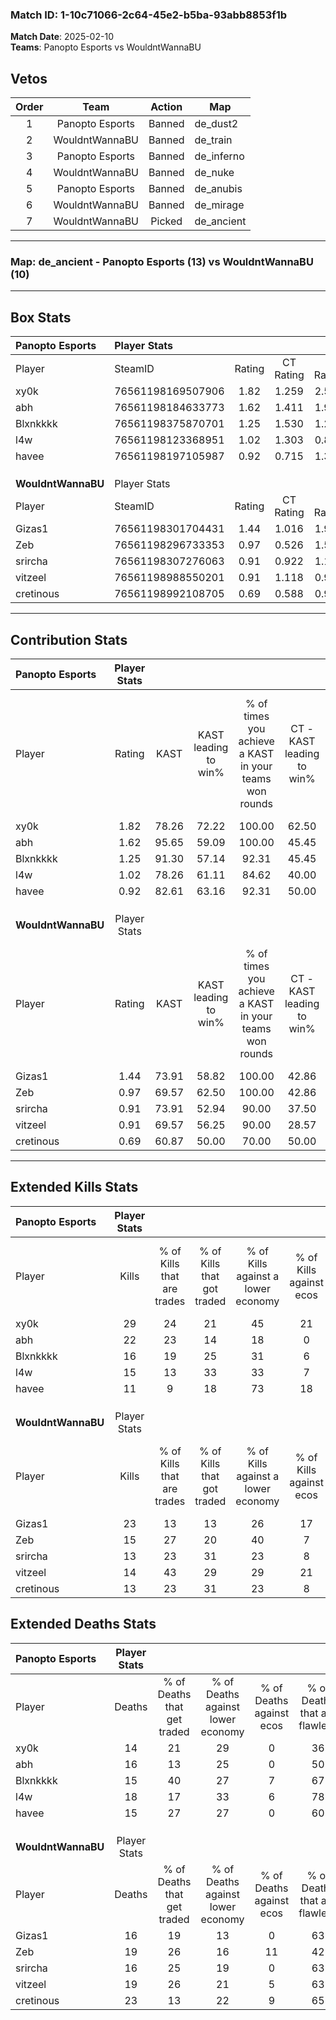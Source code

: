 ### Match ID: 1-10c71066-2c64-45e2-b5ba-93abb8853f1b  
**Match Date**: 2025-02-10  
**Teams**: Panopto Esports vs WouldntWannaBU  

## Vetos  

| Order | Team | Action | Map |
| :---: | :--: | :----: | --- |
| 1 | Panopto Esports | Banned | de_dust2 |
| 2 | WouldntWannaBU | Banned | de_train |
| 3 | Panopto Esports | Banned | de_inferno |
| 4 | WouldntWannaBU | Banned | de_nuke |
| 5 | Panopto Esports | Banned | de_anubis |
| 6 | WouldntWannaBU | Banned | de_mirage |
| 7 | WouldntWannaBU | Picked | de_ancient |

---  

### **Map**: de_ancient - Panopto Esports (13) vs WouldntWannaBU (10)  
---  

## Box Stats  

| **Panopto Esports** | Player Stats      |        |           |          |       |       |       |         |        |      |     |
| :- | :- | :-: | :-: | :-: | :-: | :-: | :-: | :-: | :-: | :-: | :-: |
| Player              | SteamID           | Rating | CT Rating | T Rating | KAST  |  ADR  | Kills | Assists | Deaths | K/D  | HS% |
| xy0k                | 76561198169507906 |  1.82  |   1.259   |  2.579   | 78.26 | 125.2 |  29   |    5    |   14   | 2.07 | 62  |
| abh                 | 76561198184633773 |  1.62  |   1.411   |  1.992   | 95.65 | 109.7 |  22   |   13    |   16   | 1.38 | 72  |
| Blxnkkkk            | 76561198375870701 |  1.25  |   1.530   |  1.235   | 91.30 | 70.2  |  16   |   10    |   15   | 1.07 | 25  |
| l4w                 | 76561198123368951 |  1.02  |   1.303   |  0.865   | 78.26 | 68.4  |  15   |    6    |   18   | 0.83 | 40  |
| havee               | 76561198197105987 |  0.92  |   0.715   |  1.358   | 82.61 | 53.7  |  11   |    5    |   15   | 0.73 | 54  |
|                     |                   |        |           |          |       |       |       |         |        |      |     |
|                     |                   |        |           |          |       |       |       |         |        |      |     |
|                     |                   |        |           |          |       |       |       |         |        |      |     |
| **WouldntWannaBU**  | Player Stats      |        |           |          |       |       |       |         |        |      |     |
| Player              | SteamID           | Rating | CT Rating | T Rating | KAST  |  ADR  | Kills | Assists | Deaths | K/D  | HS% |
| Gizas1              | 76561198301704431 |  1.44  |   1.016   |  1.973   | 73.91 | 101.3 |  23   |    6    |   16   | 1.44 | 56  |
| Zeb                 | 76561198296733353 |  0.97  |   0.526   |  1.596   | 69.57 | 73.1  |  15   |    9    |   19   | 0.79 | 40  |
| srircha             | 76561198307276063 |  0.91  |   0.922   |  1.102   | 73.91 | 52.0  |  13   |    5    |   16   | 0.81 | 15  |
| vitzeel             | 76561198988550201 |  0.91  |   1.118   |  0.950   | 69.57 | 70.4  |  14   |    7    |   19   | 0.74 | 28  |
| cretinous           | 76561198992108705 |  0.69  |   0.588   |  0.924   | 60.87 | 64.9  |  13   |    5    |   23   | 0.57 | 61  |
---  

## Contribution Stats  

| **Panopto Esports** | Player Stats |       |                      |                                                        |                           |                                                             |                          |                                                            |
| :- | :-: | :-: | :-: | :-: | :-: | :-: | :-: | :-: |
| Player              |    Rating    | KAST  | KAST leading to win% | % of times you achieve a KAST in your teams won rounds | CT - KAST leading to win% | CT - % of times you achieve a KAST in your teams won rounds | T - KAST leading to win% | T - % of times you achieve a KAST in your teams won rounds |
| xy0k                |     1.82     | 78.26 |        72.22         |                         100.00                         |           62.50           |                           100.00                            |          80.00           |                           100.00                           |
| abh                 |     1.62     | 95.65 |        59.09         |                         100.00                         |           45.45           |                           100.00                            |          72.73           |                           100.00                           |
| Blxnkkkk            |     1.25     | 91.30 |        57.14         |                         92.31                          |           45.45           |                           100.00                            |          70.00           |                           87.50                            |
| l4w                 |     1.02     | 78.26 |        61.11         |                         84.62                          |           40.00           |                            80.00                            |          87.50           |                           87.50                            |
| havee               |     0.92     | 82.61 |        63.16         |                         92.31                          |           50.00           |                            80.00                            |          72.73           |                           100.00                           |
|                     |              |       |                      |                                                        |                           |                                                             |                          |                                                            |
|                     |              |       |                      |                                                        |                           |                                                             |                          |                                                            |
|                     |              |       |                      |                                                        |                           |                                                             |                          |                                                            |
| **WouldntWannaBU**  | Player Stats |       |                      |                                                        |                           |                                                             |                          |                                                            |
| Player              |    Rating    | KAST  | KAST leading to win% | % of times you achieve a KAST in your teams won rounds | CT - KAST leading to win% | CT - % of times you achieve a KAST in your teams won rounds | T - KAST leading to win% | T - % of times you achieve a KAST in your teams won rounds |
| Gizas1              |     1.44     | 73.91 |        58.82         |                         100.00                         |           42.86           |                           100.00                            |          70.00           |                           100.00                           |
| Zeb                 |     0.97     | 69.57 |        62.50         |                         100.00                         |           42.86           |                           100.00                            |          77.78           |                           100.00                           |
| srircha             |     0.91     | 73.91 |        52.94         |                         90.00                          |           37.50           |                           100.00                            |          66.67           |                           85.71                            |
| vitzeel             |     0.91     | 69.57 |        56.25         |                         90.00                          |           28.57           |                            66.67                            |          77.78           |                           100.00                           |
| cretinous           |     0.69     | 60.87 |        50.00         |                         70.00                          |           50.00           |                           100.00                            |          50.00           |                           57.14                            |
---  

## Extended Kills Stats  

| **Panopto Esports** | Player Stats |                            |                            |                                    |                         |                              |                                 |                                       |                    |           |
| :- | :-: | :-: | :-: | :-: | :-: | :-: | :-: | :-: | :-: | :-: |
| Player              |    Kills     | % of Kills that are trades | % of Kills that got traded | % of Kills against a lower economy | % of Kills against ecos | % of Kills that are flawless | % of Kills that are close duels | % of Kills that are assisted by flash | Pistol Round Kills | AWP Kills |
| xy0k                |      29      |             24             |             21             |                 45                 |           21            |              52              |                0                |                   3                   |         4          |     0     |
| abh                 |      22      |             23             |             14             |                 18                 |            0            |              59              |                5                |                   5                   |         3          |     0     |
| Blxnkkkk            |      16      |             19             |             25             |                 31                 |            6            |              50              |                6                |                   6                   |         0          |     0     |
| l4w                 |      15      |             13             |             33             |                 33                 |            7            |              73              |                7                |                   0                   |         2          |     3     |
| havee               |      11      |             9              |             18             |                 73                 |           18            |              73              |                9                |                   9                   |         0          |     0     |
|                     |              |                            |                            |                                    |                         |                              |                                 |                                       |                    |           |
|                     |              |                            |                            |                                    |                         |                              |                                 |                                       |                    |           |
|                     |              |                            |                            |                                    |                         |                              |                                 |                                       |                    |           |
| **WouldntWannaBU**  | Player Stats |                            |                            |                                    |                         |                              |                                 |                                       |                    |           |
| Player              |    Kills     | % of Kills that are trades | % of Kills that got traded | % of Kills against a lower economy | % of Kills against ecos | % of Kills that are flawless | % of Kills that are close duels | % of Kills that are assisted by flash | Pistol Round Kills | AWP Kills |
| Gizas1              |      23      |             13             |             13             |                 26                 |           17            |              78              |                0                |                   0                   |         4          |     0     |
| Zeb                 |      15      |             27             |             20             |                 40                 |            7            |              47              |               13                |                   0                   |         0          |     0     |
| srircha             |      13      |             23             |             31             |                 23                 |            8            |              46              |                8                |                   0                   |         2          |     3     |
| vitzeel             |      14      |             43             |             29             |                 29                 |           21            |              64              |                0                |                  21                   |         0          |     0     |
| cretinous           |      13      |             23             |             31             |                 23                 |            8            |              46              |                8                |                   8                   |         2          |     0     |
## Extended Deaths Stats  

| **Panopto Esports** | Player Stats |                             |                                   |                          |                               |                            |                           |               |
| :- | :-: | :-: | :-: | :-: | :-: | :-: | :-: | :-: |
| Player              |    Deaths    | % of Deaths that get traded | % of Deaths against lower economy | % of Deaths against ecos | % of Deaths that are flawless | % of Deaths that are close | % of Deaths while blinded | Deaths to AWP |
| xy0k                |      14      |             21              |                29                 |            0             |              36               |             14             |             0             |       1       |
| abh                 |      16      |             13              |                25                 |            0             |              50               |             0              |             6             |       1       |
| Blxnkkkk            |      15      |             40              |                27                 |            7             |              67               |             0              |             7             |       0       |
| l4w                 |      18      |             17              |                33                 |            6             |              78               |             6              |             0             |       0       |
| havee               |      15      |             27              |                27                 |            0             |              60               |             7              |            13             |       1       |
|                     |              |                             |                                   |                          |                               |                            |                           |               |
|                     |              |                             |                                   |                          |                               |                            |                           |               |
|                     |              |                             |                                   |                          |                               |                            |                           |               |
| **WouldntWannaBU**  | Player Stats |                             |                                   |                          |                               |                            |                           |               |
| Player              |    Deaths    | % of Deaths that get traded | % of Deaths against lower economy | % of Deaths against ecos | % of Deaths that are flawless | % of Deaths that are close | % of Deaths while blinded | Deaths to AWP |
| Gizas1              |      16      |             19              |                13                 |            0             |              63               |             0              |             0             |       1       |
| Zeb                 |      19      |             26              |                16                 |            11            |              42               |             11             |             5             |       1       |
| srircha             |      16      |             25              |                19                 |            0             |              63               |             6              |             6             |       1       |
| vitzeel             |      19      |             26              |                21                 |            5             |              63               |             5              |             0             |       0       |
| cretinous           |      23      |             13              |                22                 |            9             |              65               |             0              |             9             |       0       |

